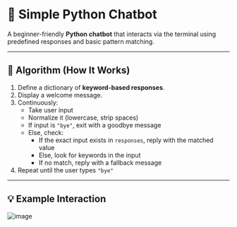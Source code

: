 # 🤖 Simple Python Chatbot

A beginner-friendly **Python chatbot** that interacts via the terminal using predefined responses and basic pattern matching.

---

## 🧠 Algorithm (How It Works)

1. Define a dictionary of **keyword-based responses**.
2. Display a welcome message.
3. Continuously:
   - Take user input
   - Normalize it (lowercase, strip spaces)
   - If input is `"bye"`, exit with a goodbye message
   - Else, check:
     - If the exact input exists in `responses`, reply with the matched value
     - Else, look for keywords in the input
     - If no match, reply with a fallback message
4. Repeat until the user types `"bye"`

---

## 💡 Example Interaction
![image](https://github.com/user-attachments/assets/460900b3-a4c7-4140-830b-b4a3516d0e5c)

